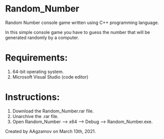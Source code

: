 # Random_Number
Random Number console game written using C++ programming language.


In this simple console game you have to guess the number that will be generated randomly by a computer.

# Requirements:
   
   1. 64-bit operating system.
   2. Microsoft Visual Studio (code editor)

# Instructions:
  
  1. Download the Random_Number.rar file.
  2. Unarchive the .rar file.
  3. Open Random_Number --> x64 --> Debug --> Random_Number.exe.


Created by AAgzamov on March 13th, 2021.
